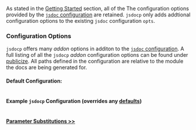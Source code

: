 As stated in the [Getting Started](1-start.html) section, all of the The configuration options provided by the [`jsdoc` configuration](http://usejsdoc.org/about-configuring-jsdoc.html) are retained. `jsdocp` only adds addtional configuration options to the existing `jsdoc` configuration `opts`.

### Configuration Options
`jsdocp` offers many _addon_ options in additon to the [`jsdoc` configuration](http://usejsdoc.org/about-configuring-jsdoc.html). A full listing of all the `jsdocp` _addon_ configuration options can be found under [publicize](global.html). All paths defined in the configuration are relative to the module the docs are being generated for.

#### <sub id="jsdocp-defaults"></sub>Default Configuration:
```jsdocp ./jsdoc/jsdoc-defaults.json
```
#### <sub id="jsdocp-example"></sub> Example `jsdocp` Configuration (overrides any [defaults](#jsdocp-defaults))
```jsdocp ./jsdocp/jsdoc.json
```

#### [Parameter Substitutions >>](tutorial-3-subs.html)